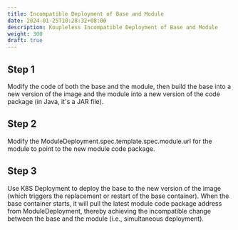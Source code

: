 ```yaml
---
title: Incompatible Deployment of Base and Module
date: 2024-01-25T10:28:32+08:00
description: Koupleless Incompatible Deployment of Base and Module
weight: 300
draft: true
---
```


## Step 1
Modify the code of both the base and the module, then build the base into a new version of the image and the module into a new version of the code package (in Java, it's a JAR file).

## Step 2
Modify the ModuleDeployment.spec.template.spec.module.url for the module to point to the new module code package.

## Step 3
Use K8S Deployment to deploy the base to the new version of the image (which triggers the replacement or restart of the base container). When the base container starts, it will pull the latest module code package address from ModuleDeployment, thereby achieving the incompatible change between the base and the module (i.e., simultaneous deployment).

<br/>
<br/>
